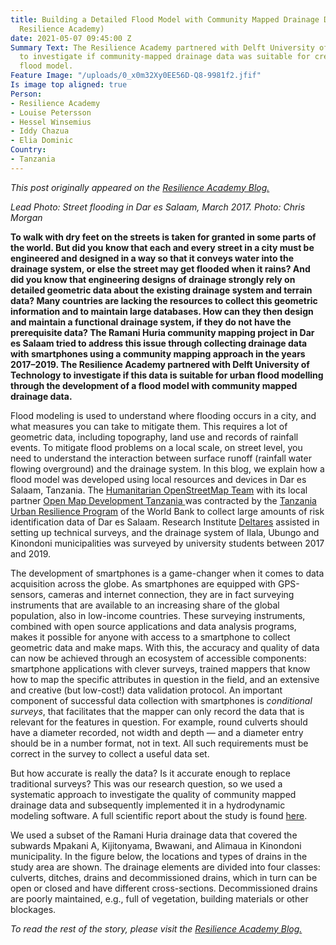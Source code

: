 ```yaml
---
title: Building a Detailed Flood Model with Community Mapped Drainage Data (by the
  Resilience Academy)
date: 2021-05-07 09:45:00 Z
Summary Text: The Resilience Academy partnered with Delft University of Technology
  to investigate if community-mapped drainage data was suitable for creating an urban
  flood model.
Feature Image: "/uploads/0_x0m32Xy0EE56D-Q8-9981f2.jfif"
Is image top aligned: true
Person:
- Resilience Academy
- Louise Petersson
- Hessel Winsemius
- Iddy Chazua
- Elia Dominic
Country:
- Tanzania
---
```


*This post originally appeared on the [Resilience Academy Blog.](https://resilienceacademy.medium.com/)*

*Lead Photo: Street flooding in Dar es Salaam, March 2017. Photo: Chris Morgan*

**To walk with dry feet on the streets is taken for granted in some parts of the world. But did you know that each and every street in a city must be engineered and designed in a way so that it conveys water into the drainage system, or else the street may get flooded when it rains? And did you know that engineering designs of drainage strongly rely on detailed geometric data about the existing drainage system and terrain data? Many countries are lacking the resources to collect this geometric information and to maintain large databases. How can they then design and maintain a functional drainage system, if they do not have the prerequisite data? The Ramani Huria community mapping project in Dar es Salaam tried to address this issue through collecting drainage data with smartphones using a community mapping approach in the years 2017–2019. The Resilience Academy partnered with Delft University of Technology to investigate if this data is suitable for urban flood modelling through the development of a flood model with community mapped drainage data.**

Flood modeling is used to understand where flooding occurs in a city, and what measures you can take to mitigate them. This requires a lot of geometric data, including topography, land use and records of rainfall events. To mitigate flood problems on a local scale, on street level, you need to understand the interaction between surface runoff (rainfall water flowing overground) and the drainage system. In this blog, we explain how a flood model was developed using local resources and devices in Dar es Salaam, Tanzania. The [Humanitarian OpenStreetMap Team](https://www.hotosm.org/) with its local partner [Open Map Development Tanzania ](https://www.omdtz.or.tz/)was contracted by the [Tanzania Urban Resilience Program](https://www.worldbank.org/en/programs/tanzania-urban-resilience-program) of the World Bank to collect large amounts of risk identification data of Dar es Salaam. Research Institute [Deltares](http://www.deltares.nl/) assisted in setting up technical surveys, and the drainage system of Ilala, Ubungo and Kinondoni municipalities was surveyed by university students between 2017 and 2019.

The development of smartphones is a game-changer when it comes to data acquisition across the globe. As smartphones are equipped with GPS-sensors, cameras and internet connection, they are in fact surveying instruments that are available to an increasing share of the global population, also in low-income countries. These surveying instruments, combined with open source applications and data analysis programs, makes it possible for anyone with access to a smartphone to collect geometric data and make maps. With this, the accuracy and quality of data can now be achieved through an ecosystem of accessible components: smartphone applications with clever surveys, trained mappers that know how to map the specific attributes in question in the field, and an extensive and creative (but low-cost!) data validation protocol. An important component of successful data collection with smartphones is *conditional surveys*, that facilitates that the mapper can only record the data that is relevant for the features in question. For example, round culverts should have a diameter recorded, not width and depth — and a diameter entry should be in a number format, not in text. All such requirements must be correct in the survey to collect a useful data set.

But how accurate is really the data? Is it accurate enough to replace traditional surveys? This was our research question, so we used a systematic approach to investigate the quality of community mapped drainage data and subsequently implemented it in a hydrodynamic modeling software. A full scientific report about the study is found [here](https://www.frontiersin.org/articles/10.3389/feart.2020.00304/full).

We used a subset of the Ramani Huria drainage data that covered the subwards Mpakani A, Kijitonyama, Bwawani, and Alimaua in Kinondoni municipality. In the figure below, the locations and types of drains in the study area are shown. The drainage elements are divided into four classes: culverts, ditches, drains and decommissioned drains, which in turn can be open or closed and have different cross-sections. Decommissioned drains are poorly maintained, e.g., full of vegetation, building materials or other blockages.

*To read the rest of the story, please visit the [Resilience Academy Blog.](https://resilienceacademy.medium.com/building-a-detailed-flood-model-with-community-mapped-drainage-data-f57298872c39)*
